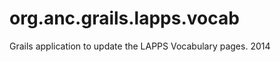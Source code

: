 org.anc.grails.lapps.vocab
==========================

Grails application to update the LAPPS Vocabulary pages. 2014
